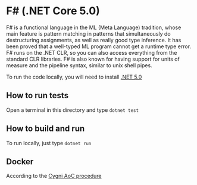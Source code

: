 # F# (.NET Core 5.0)
F# is a functional language in the ML (Meta Language) tradition, whose main feature is pattern matching in patterns that simultaneously do destructuring assignments, as well as really good type inference. It has been proved that a well-typed ML program cannot get a runtime type error. F# runs on the .NET CLR, so you can also access everything from the standard CLR libraries. F# is also known for having support for units of measure and the pipeline syntax, similar to unix shell pipes.

To run the code locally, you will need to install [.NET 5.0](https://dotnet.microsoft.com/download/dotnet/5.0)

## How to run tests
Open a terminal in this directory and type `dotnet test`

## How to build and run
To run locally, just type `dotnet run`

## Docker
According to the [Cygni AoC procedure](https://github.com/cygni/aoc_example)
